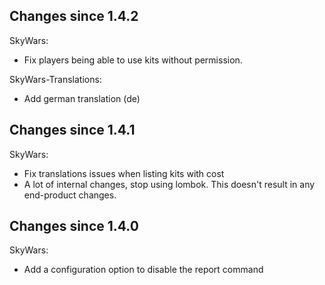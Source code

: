 Changes since 1.4.2
-------------------

SkyWars:
* Fix players being able to use kits without permission.

SkyWars-Translations:
* Add german translation (de)

Changes since 1.4.1
-------------------

SkyWars:
* Fix translations issues when listing kits with cost
* A lot of internal changes, stop using lombok. This doesn't result in any end-product changes.

Changes since 1.4.0
-------------------

SkyWars:
* Add a configuration option to disable the report command
